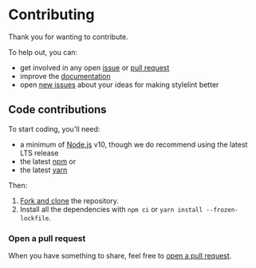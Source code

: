 # Contributing

Thank you for wanting to contribute.

To help out, you can:

- get involved in any open [issue](https://github.com/JuStTheDev/stylelint-magic-numbers/issues) or [pull request](https://github.com/JuStTheDev/stylelint-magic-numbers/pulls)
- improve the [documentation](README.md)
- open [new issues](https://github.com/JuStTheDev/stylelint-magic-numbers/issues/new/choose) about your ideas for making stylelint better

## Code contributions

To start coding, you'll need:

- a minimum of [Node.js](https://nodejs.org/en/) v10, though we do recommend using the latest LTS release
- the latest [npm](https://www.npmjs.com/) or
- the latest [yarn](https://yarnpkg.com/)

Then:

1. [Fork and clone](https://guides.github.com/activities/forking/) the repository.
2. Install all the dependencies with `npm ci` or `yarn install --frozen-lockfile`.

### Open a pull request

When you have something to share, feel free to [open a pull request](https://help.github.com/en/github/collaborating-with-issues-and-pull-requests/creating-a-pull-request-from-a-fork).
